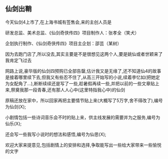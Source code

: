 ## 仙剑出鞘 ##

今天仙剑4上市了,在上海书城有签售会,来的主创人员是
 
研发总监、美术总监、《仙剑奇侠传四》项目制作人：张孝全（笑犬）

企划执行制作、《仙剑奇侠传四》项目主企划：邵芸（某树）

 

因为去跑门店了,所以没去,其实主要是不是很想见这两个人,要是姚仙或者世颖来了我肯定飞过去

 

网路上说,豪华版的仙剑四预购已全部告罄,估计我又是无缘了,还不知道仙4的故事是接着哪里续下去,但我又有些忍不住了,从高三开始写的小说,续着李忆如(把她定为女配角了...),断断续续还是写了一些,趁暑假再续一些,并把以前的一些文章贴上来,祭奠我那一段青春,还有那人人心中(这里特指我心中)的仙剑

 

原稿还放在家中，所以回家再把主要情节贴上来(大概写了5万字,舍不得改了),编号为仙剑(X);

小剧情包括一些诗词音乐会不时的贴上来，供主线发展的需要并为之服务,编号为仙乐(X);

还会写一些我写小说时的想法和感悟,编号为仙思(X);

 

欢迎大家来提意见,包括剧情上的安排和选择,争取能写出一些给大家带来一些愉悦的文字

